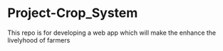 # Project-Crop_System

This repo is for developing a web app which will make the enhance the livelyhood of farmers
